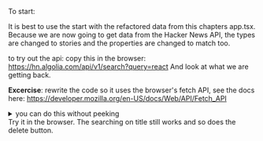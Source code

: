To start:

It is best to use the start with the refactored data from this chapters app.tsx. Because we are now going to get data from the Hacker News API, the types are changed to stories and the properties are changed to match too.

to try out the api: copy this in the browser: https://hn.algolia.com/api/v1/search?query=react And look at what we are getting back.

**Excercise**: rewrite the code so it uses the browser's fetch API, see the docs here: https://developer.mozilla.org/en-US/docs/Web/API/Fetch_API

<details>
    <summary>you can do this without peeking</summary>

```tsx
// add the endpoint for more readable code
const API_ENDPOINT = 'https://hn.algolia.com/api/v1/search?query=';

...
const App = () => {
...
  React.useEffect(() => {
    dispatchStories({ type: "STORIES_FETCH_INIT" });

    // do the call
    fetch(`${API_ENDPOINT}react`)
        // get the json of the respn
      .then((response) => response.json())
      .then((result) => {
        // change the property. it is now .hits
        dispatchStories({
          type: "STORIES_FETCH_SUCCESS",
          payload: result.hits,
        });
      })
      .catch(() => dispatchStories({ type: "STORIES_FETCH_FAILURE" }));
  }, []);

```

</details>
Try it in the browser. The searching on title still works and so does the delete button.
